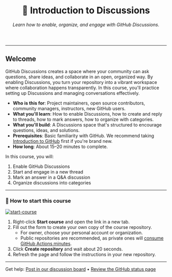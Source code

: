 <header>

# 💬 Introduction to Discussions

_Learn how to enable, organize, and engage with GitHub Discussions._

</header>

---

## Welcome

GitHub Discussions creates a space where your community can ask questions, share ideas, and collaborate in an open, organized way. By enabling Discussions, you turn your repository into a vibrant workspace where collaboration happens transparently. In this course, you'll practice setting up Discussions and managing conversations effectively.

- **Who is this for**: Project maintainers, open source contributors, community managers, instructors, new GitHub users.
- **What you'll learn**: How to enable Discussions, how to create and reply to threads, how to mark answers, how to organize with categories.
- **What you'll build**: A Discussions space that's structured to encourage questions, ideas, and solutions.
- **Prerequisites**: Basic familiarity with GitHub. We recommend taking [Introduction to GitHub](https://github.com/skills/introduction-to-github) first if you're brand new.
- **How long**: About 15–20 minutes to complete.

In this course, you will:

1. Enable GitHub Discussions
2. Start and engage in a new thread
3. Mark an answer in a Q&A discussion
4. Organize discussions into categories

---

### 🚀 How to start this course

[![start-course](https://user-images.githubusercontent.com/1221423/235727646-4a590299-ffe5-480d-8cd5-8194ea184546.svg)](https://github.com/new?template_owner=samaradw&template_name=pin7&owner=%40me&name=samaradw-pin7&description=My+clone+repository&visibility=public)

1. Right-click **Start course** and open the link in a new tab.
2. Fill out the form to create your own copy of the course repository.
   - For owner, choose your personal account or organization.
   - Public repositories are recommended, as private ones will [consume GitHub Actions minutes](https://docs.github.com/en/billing/managing-billing-for-github-actions/about-billing-for-github-actions).
3. Click **Create repository** and wait about 20 seconds.
4. Refresh the page and follow the instructions in your new repository.

<footer>

---

Get help: [Post in our discussion board](https://github.com/orgs/skills/discussions/categories/intro-to-discussions) • [Review the GitHub status page](https://www.githubstatus.com/)

</footer>
